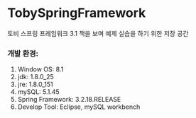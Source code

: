 # TobySpringFramework
토비 스프링 프레임워크 3.1 책을 보며 예제 실습을 하기 위한 저장 공간

### 개발 환경:
1. Window OS: 8.1
2. jdk: 1.8.0_25
3. jre: 1.8.0_151
4. mySQL: 5.1.45
5. Spring Framework: 3.2.18.RELEASE
6. Develop Tool: Eclipse, mySQL workbench
